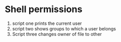 # Shell permissions
1. script one prints the current user
2. script two shows groups to which a user belongs
3. Script three changes owner of file to other

